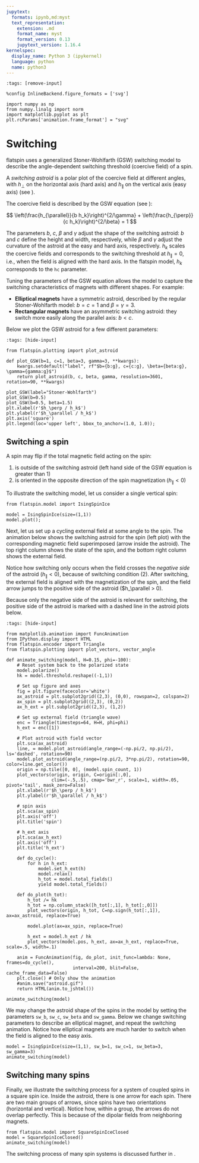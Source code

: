 ```yaml
---
jupytext:
  formats: ipynb,md:myst
  text_representation:
    extension: .md
    format_name: myst
    format_version: 0.13
    jupytext_version: 1.16.4
kernelspec:
  display_name: Python 3 (ipykernel)
  language: python
  name: python3
---
```


```{code-cell} ipython3
:tags: [remove-input]

%config InlineBackend.figure_formats = ['svg']

import numpy as np
from numpy.linalg import norm
import matplotlib.pyplot as plt
plt.rcParams['animation.frame_format'] = "svg"
```

# Switching

flatspin uses a generalized Stoner-Wohlfarth (GSW) switching model to describe the angle-dependent switching threshold (coercive field) of a spin.

A *switching astroid* is a polar plot of the coercive field at different angles, with $h_{\perp}$ on the horizontal axis (hard axis) and $h_{\parallel}$ on the vertical axis (easy axis) (see [](fields)).

The coercive field is described by the GSW equation (see [](theory)):

$$
\left(\frac{h_{\parallel}}{b h_k}\right)^{2/\gamma} + \left(\frac{h_{\perp}}{c h_k}\right)^{2/\beta} = 1
$$

The parameters $b$, $c$, $\beta$ and $\gamma$ adjust the shape of the switching astroid: $b$ and $c$ define the height and width, respectively, while $\beta$ and $\gamma$ adjust the curvature of the astroid at the easy and hard axis, respectively.
$h_k$ scales the coercive fields and corresponds to the switching threshold at $h_\parallel=0$, i.e., when the field is aligned with the hard axis.
In the flatspin model, $h_k$ corresponds to the `hc` parameter.

Tuning the parameters of the GSW equation allows the model to capture the switching characteristics of magnets with different shapes.
For example:
* **Elliptical magnets** have a symmetric astroid, described by the regular Stoner-Wohlfarth model: $b=c=1$ and $\beta=\gamma=3$.
* **Rectangular magnets** have an asymmetric switching astroid: they switch more easily along the parallel axis: $b < c$.

Below we plot the GSW astroid for a few different parameters:

```{code-cell} ipython3
:tags: [hide-input]

from flatspin.plotting import plot_astroid

def plot_GSW(b=1, c=1, beta=3, gamma=3, **kwargs):
    kwargs.setdefault("label", rf"$b={b:g}, c={c:g}, \beta={beta:g}, \gamma={gamma:g}$")
    return plot_astroid(b, c, beta, gamma, resolution=3601, rotation=90, **kwargs)

plot_GSW(label="Stoner-Wohlfarth")
plot_GSW(b=0.5)
plot_GSW(b=0.5, beta=1.5)
plt.xlabel(r'$h_\perp / h_k$')
plt.ylabel(r'$h_\parallel / h_k$')
plt.axis('square')
plt.legend(loc='upper left', bbox_to_anchor=(1.0, 1.0));
```

## Switching a spin

A spin may flip if the total magnetic field acting on the spin:

1. is outside of the switching astroid (left hand side of the GSW equation is greater than 1)
2. is oriented in the opposite direction of the spin magnetization ($h_\parallel < 0$)

To illustrate the switching model, let us consider a single vertical spin:

```{code-cell} ipython3
from flatspin.model import IsingSpinIce

model = IsingSpinIce(size=(1,1))
model.plot();
```

Next, let us set up a cycling external field at some angle to the spin.
The animation below shows the switching astroid for the spin (left plot) with the corresponding magnetic field superimposed (arrow inside the astroid).
The top right column shows the state of the spin, and the bottom right column shows the external field.

Notice how switching only occurs when the field crosses the *negative side* of the astroid ($h_\parallel < 0$), because of switching condition (2).
After switching, the external field is aligned with the magnetization of the spin, and the field arrow jumps to the positive side of the astroid ($h_\parallel > 0).

Because only the negative side of the astroid is relevant for switching, the positive side of the astroid is marked with a dashed line in the astroid plots below.

```{code-cell} ipython3
:tags: [hide-input]

from matplotlib.animation import FuncAnimation
from IPython.display import HTML
from flatspin.encoder import Triangle
from flatspin.plotting import plot_vectors, vector_angle

def animate_switching(model, H=0.15, phi=-100):
    # Reset system back to the polarized state
    model.polarize()
    hk = model.threshold.reshape((-1,1))

    # Set up figure and axes
    fig = plt.figure(facecolor='white')
    ax_astroid = plt.subplot2grid((2,3), (0,0), rowspan=2, colspan=2)
    ax_spin = plt.subplot2grid((2,3), (0,2))
    ax_h_ext = plt.subplot2grid((2,3), (1,2))

    # Set up external field (triangle wave)
    enc = Triangle(timesteps=64, H=H, phi=phi)
    h_ext = enc([1])

    # Plot astroid with field vector
    plt.sca(ax_astroid)
    line, = model.plot_astroid(angle_range=(-np.pi/2, np.pi/2), ls='dashed', rotation=90)
    model.plot_astroid(angle_range=(np.pi/2, 3*np.pi/2), rotation=90, color=line.get_color())
    origin = np.tile([0, 0], (model.spin_count, 1))
    plot_vectors(origin, origin, C=origin[:,0],
                 clim=(-.5,.5), cmap='bwr_r', scale=1, width=.05, pivot='tail', mask_zero=False)
    plt.xlabel(r'$h_\perp / h_k$')
    plt.ylabel(r'$h_\parallel / h_k$')

    # spin axis
    plt.sca(ax_spin)
    plt.axis('off')
    plt.title('spin')

    # h_ext axis
    plt.sca(ax_h_ext)
    plt.axis('off')
    plt.title('h_ext')

    def do_cycle():
        for h in h_ext:
            model.set_h_ext(h)
            model.relax()
            h_tot = model.total_fields()
            yield model.total_fields()

    def do_plot(h_tot):
        h_tot /= hk
        h_tot = np.column_stack([h_tot[:,1], h_tot[:,0]])
        plot_vectors(origin, h_tot, C=np.sign(h_tot[:,1]), ax=ax_astroid, replace=True)

        model.plot(ax=ax_spin, replace=True)

        h_ext = model.h_ext / hk
        plot_vectors(model.pos, h_ext, ax=ax_h_ext, replace=True, scale=.5, width=.1)

    anim = FuncAnimation(fig, do_plot, init_func=lambda: None, frames=do_cycle(),
                         interval=200, blit=False, cache_frame_data=False)
    plt.close() # Only show the animation
    #anim.save("astroid.gif")
    return HTML(anim.to_jshtml())
```

```{code-cell} ipython3
animate_switching(model)
```

We may change the astroid shape of the spins in the model by setting the parameters `sw_b`, `sw_c`, `sw_beta` and `sw_gamma`.
Below we change switching parameters to describe an elliptical magnet, and repeat the switching animation.
Notice how elliptical magnets are much harder to switch when the field is aligned to the easy axis.

```{code-cell} ipython3
model = IsingSpinIce(size=(1,1), sw_b=1, sw_c=1, sw_beta=3, sw_gamma=3)
animate_switching(model)
```

## Switching many spins

Finally, we illustrate the switching process for a system of coupled spins in a square spin ice.
Inside the astroid, there is one arrow for each spin.
There are two main groups of arrows, since spins have two orientations (horizontal and vertical).
Notice how, within a group, the arrows do not overlap perfectly.
This is because of the dipolar fields from neighboring magnets.

```{code-cell} ipython3
from flatspin.model import SquareSpinIceClosed
model = SquareSpinIceClosed()
animate_switching(model)
```

The switching process of many spin systems is discussed further in [](dynamics).
